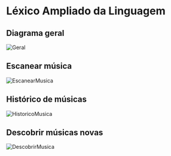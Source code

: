 # Léxico Ampliado da Linguagem

## Diagrama geral
![Geral](https:///raw.githubusercontent.com/Requisitos-de-Software/2019.2-Shazam/master/docs/assets/img/DCU/DCU_geral.png)

## Escanear música
![EscanearMusica](https:///raw.githubusercontent.com/Requisitos-de-Software/2019.2-Shazam/master/docs/assets/img/DCU/DCU_escanear.png)

## Histórico de músicas
![HistoricoMusica](https:///raw.githubusercontent.com/Requisitos-de-Software/2019.2-Shazam/master/docs/assets/img/DCU/DCU_historico.png)

## Descobrir músicas novas
![DescobrirMusica](https:///raw.githubusercontent.com/Requisitos-de-Software/2019.2-Shazam/master/docs/assets/img/DCU/DCU_descobrir.png)
